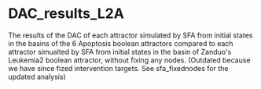 DAC_results_L2A
=========

The results of the DAC of each attractor simulated by SFA from initial states in the basins of the 6 Apoptosis boolean attractors compared to each attractor simualted by SFA from initial states in the basin of Zanduo's Leukemia2 boolean attractor, without fixing any nodes. (Outdated because we have since fized intervention targets. See sfa_fixednodes for the updated analysis)

